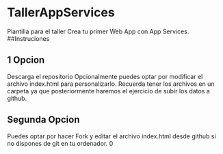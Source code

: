 # TallerAppServices
Plantilla para el taller Crea tu primer Web App con App Services.
##Instruciones
## 1 Opcion
Descarga el repositorio
Opcionalmente puedes optar por modificar el archivo index.html para personalizarlo.
Recuerda tener los archivos en un carpeta ya que posteriormente haremos el ejercicio de subir los datos a github.
## Segunda Opcion
Puedes optar por hacer Fork y editar el archivo index.html desde github si no dispones de git en tu ordenador. 0
